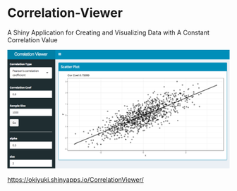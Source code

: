# Correlation-Viewer
A Shiny Application for Creating and Visualizing Data with A Constant Correlation Value

![image](docs/image.png)

https://okiyuki.shinyapps.io/CorrelationViewer/
